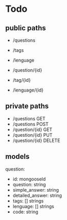 # Todo

## public paths

- /questions
- /tags
- /lenguage

- /question/{id}
- /tag/{id}
- /lenguage/{id}


## private paths

- /questions GET
- /questions POST
- /question/{id} GET
- /question/{id} PUT
- /question/{id} DELETE


## models

question:
- id: mongooseId
- question: string
- simple_answer: string
- detailed_answer: string
- tags: [] strings
- lenguage: [] strings
- code: string



